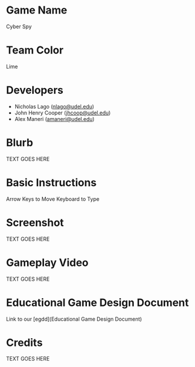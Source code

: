 # Game Name

Cyber Spy

# Team Color

Lime
# Developers

* Nicholas Lago (nlago@udel.edu)
* John Henry Cooper (jhcoop@udel.edu)
* Alex Maneri (amaneri@udel.edu)

# Blurb

TEXT GOES HERE

# Basic Instructions

Arrow Keys to Move
Keyboard to Type

# Screenshot

TEXT GOES HERE

# Gameplay Video

TEXT GOES HERE

# Educational Game Design Document

Link to our [egdd](Educational Game Design Document)

# Credits

TEXT GOES HERE
